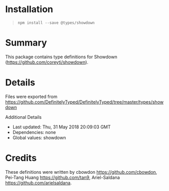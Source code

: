 # Installation
> `npm install --save @types/showdown`

# Summary
This package contains type definitions for Showdown (https://github.com/coreyti/showdown).

# Details
Files were exported from https://github.com/DefinitelyTyped/DefinitelyTyped/tree/master/types/showdown

Additional Details
 * Last updated: Thu, 31 May 2018 20:09:03 GMT
 * Dependencies: none
 * Global values: showdown

# Credits
These definitions were written by cbowdon <https://github.com/cbowdon>, Pei-Tang Huang <https://github.com/tan9>, Ariel-Saldana <https://github.com/arielsaldana>.

